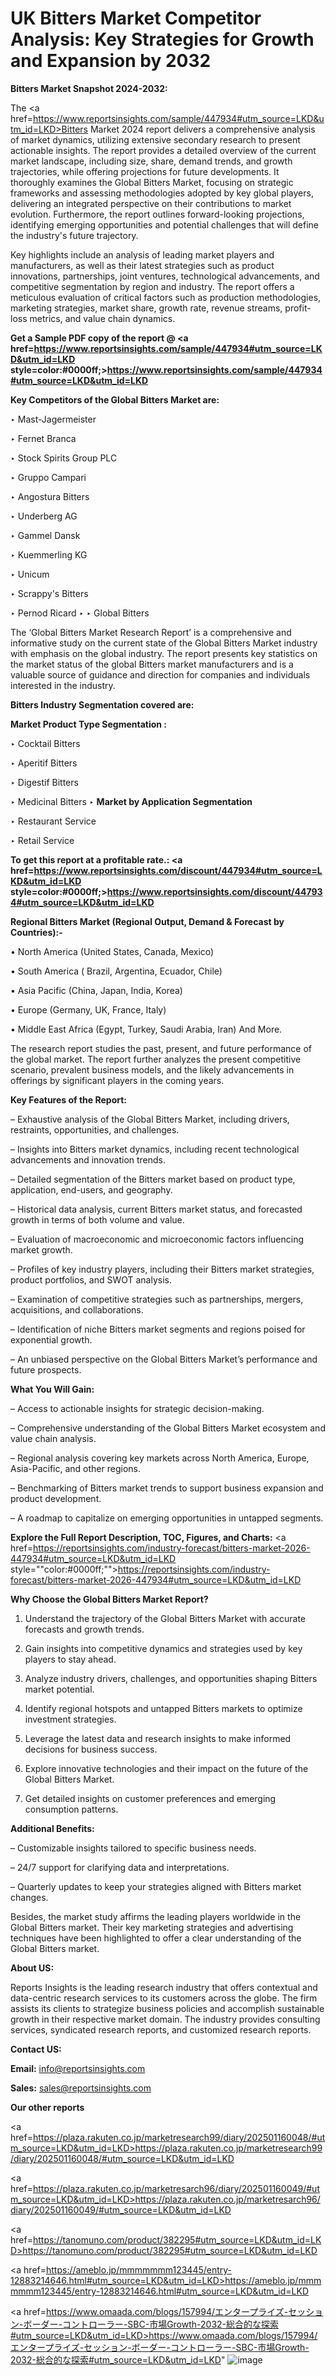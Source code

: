 # UK Bitters Market Competitor Analysis: Key Strategies for Growth and Expansion by 2032

<strong>Bitters Market Snapshot 2024-2032:</strong>

The <a href=https://www.reportsinsights.com/sample/447934#utm_source=LKD&utm_id=LKD>Bitters Market 2024 report</a> delivers a comprehensive analysis of market dynamics, utilizing extensive secondary research to present actionable insights. The report provides a detailed overview of the current market landscape, including size, share, demand trends, and growth trajectories, while offering projections for future developments. It thoroughly examines the Global Bitters Market, focusing on strategic frameworks and assessing methodologies adopted by key global players, delivering an integrated perspective on their contributions to market evolution. Furthermore, the report outlines forward-looking projections, identifying emerging opportunities and potential challenges that will define the industry's future trajectory.

Key highlights include an analysis of leading market players and manufacturers, as well as their latest strategies such as product innovations, partnerships, joint ventures, technological advancements, and competitive segmentation by region and industry. The report offers a meticulous evaluation of critical factors such as production methodologies, marketing strategies, market share, growth rate, revenue streams, profit-loss metrics, and value chain dynamics.

<strong>Get a Sample PDF copy of the report @ <a href=https://www.reportsinsights.com/sample/447934#utm_source=LKD&utm_id=LKD style=color:#0000ff;>https://www.reportsinsights.com/sample/447934#utm_source=LKD&utm_id=LKD</a></strong>

<strong>Key Competitors of the Global Bitters Market are:</strong>

‣ Mast-Jagermeister

‣ Fernet Branca

‣ Stock Spirits Group PLC

‣ Gruppo Campari

‣ Angostura Bitters

‣ Underberg AG

‣ Gammel Dansk

‣ Kuemmerling KG

‣ Unicum

‣ Scrappy\'s Bitters

‣ Pernod Ricard
‣ 
‣ Global Bitters

The ‘Global Bitters Market Research Report’ is a comprehensive and informative study on the current state of the Global Bitters Market industry with emphasis on the global industry. The report presents key statistics on the market status of the global Bitters market manufacturers and is a valuable source of guidance and direction for companies and individuals interested in the industry.

<strong>Bitters Industry Segmentation covered are:</strong>

<strong>Market Product Type Segmentation :</strong>

‣ Cocktail Bitters

‣ Aperitif Bitters

‣ Digestif Bitters

‣ Medicinal Bitters
‣ 
<strong>Market by Application Segmentation</strong>

‣ Restaurant Service

‣ Retail Service

<strong>To get this report at a profitable rate.: <a href=https://www.reportsinsights.com/discount/447934#utm_source=LKD&utm_id=LKD style=color:#0000ff;>https://www.reportsinsights.com/discount/447934#utm_source=LKD&utm_id=LKD</a></strong>

<strong>Regional Bitters Market (Regional Output, Demand &amp; Forecast by Countries):-</strong>

• North America (United States, Canada, Mexico)

• South America ( Brazil, Argentina, Ecuador, Chile)

• Asia Pacific (China, Japan, India, Korea)

• Europe (Germany, UK, France, Italy)

• Middle East Africa (Egypt, Turkey, Saudi Arabia, Iran) And More.

The research report studies the past, present, and future performance of the global market. The report further analyzes the present competitive scenario, prevalent business models, and the likely advancements in offerings by significant players in the coming years.

<strong>Key Features of the Report:</strong>

– Exhaustive analysis of the Global Bitters Market, including drivers, restraints, opportunities, and challenges.

– Insights into Bitters market dynamics, including recent technological advancements and innovation trends.

– Detailed segmentation of the Bitters market based on product type, application, end-users, and geography.

– Historical data analysis, current Bitters market status, and forecasted growth in terms of both volume and value.

– Evaluation of macroeconomic and microeconomic factors influencing market growth.

– Profiles of key industry players, including their Bitters market strategies, product portfolios, and SWOT analysis.

– Examination of competitive strategies such as partnerships, mergers, acquisitions, and collaborations.

– Identification of niche Bitters market segments and regions poised for exponential growth.

– An unbiased perspective on the Global Bitters Market’s performance and future prospects.

<strong>What You Will Gain:</strong>

– Access to actionable insights for strategic decision-making.

– Comprehensive understanding of the Global Bitters Market ecosystem and value chain analysis.

– Regional analysis covering key markets across North America, Europe, Asia-Pacific, and other regions.

– Benchmarking of Bitters market trends to support business expansion and product development.

– A roadmap to capitalize on emerging opportunities in untapped segments.

<strong>Explore the Full Report Description, TOC, Figures, and Charts:</strong>
<a href=https://reportsinsights.com/industry-forecast/bitters-market-2026-447934#utm_source=LKD&utm_id=LKD style=""color:#0000ff;"">https://reportsinsights.com/industry-forecast/bitters-market-2026-447934#utm_source=LKD&utm_id=LKD</a>

<strong>Why Choose the Global Bitters Market Report?</strong>

1. Understand the trajectory of the Global Bitters Market with accurate forecasts and growth trends.

2. Gain insights into competitive dynamics and strategies used by key players to stay ahead.

3. Analyze industry drivers, challenges, and opportunities shaping Bitters market potential.

4. Identify regional hotspots and untapped Bitters markets to optimize investment strategies.

5. Leverage the latest data and research insights to make informed decisions for business success.

6. Explore innovative technologies and their impact on the future of the Global Bitters Market.

7. Get detailed insights on customer preferences and emerging consumption patterns.

<strong>Additional Benefits:</strong>

– Customizable insights tailored to specific business needs.

– 24/7 support for clarifying data and interpretations.

– Quarterly updates to keep your strategies aligned with Bitters market changes.

Besides, the market study affirms the leading players worldwide in the Global Bitters market. Their key marketing strategies and advertising techniques have been highlighted to offer a clear understanding of the Global Bitters market.

<strong><strong>About US</strong>:</strong>

Reports Insights is the leading research industry that offers contextual and data-centric research services to its customers across the globe. The firm assists its clients to strategize business policies and accomplish sustainable growth in their respective market domain. The industry provides consulting services, syndicated research reports, and customized research reports.

<strong>Contact US:</strong>

<p class=><b>Email:</b> <a href=mailto:info@reportsinsights.com>info@reportsinsights.com</a></p>
<p class=><b>Sales:</b> <a href=mailto:sales@reportsinsights.com>sales@reportsinsights.com</a></p>

<strong>Our other reports</strong>

<a href=https://plaza.rakuten.co.jp/marketresearch99/diary/202501160048/#utm_source=LKD&utm_id=LKD>https://plaza.rakuten.co.jp/marketresearch99/diary/202501160048/#utm_source=LKD&utm_id=LKD</a>

<a href=https://plaza.rakuten.co.jp/marketresarch96/diary/202501160049/#utm_source=LKD&utm_id=LKD>https://plaza.rakuten.co.jp/marketresarch96/diary/202501160049/#utm_source=LKD&utm_id=LKD</a>

<a href=https://tanomuno.com/product/382295#utm_source=LKD&utm_id=LKD>https://tanomuno.com/product/382295#utm_source=LKD&utm_id=LKD</a>

<a href=https://ameblo.jp/mmmmmmm123445/entry-12883214646.html#utm_source=LKD&utm_id=LKD>https://ameblo.jp/mmmmmmm123445/entry-12883214646.html#utm_source=LKD&utm_id=LKD</a>

<a href=https://www.omaada.com/blogs/157994/エンタープライズ-セッション-ボーダー-コントローラー-SBC-市場Growth-2032-総合的な探索#utm_source=LKD&utm_id=LKD>https://www.omaada.com/blogs/157994/エンタープライズ-セッション-ボーダー-コントローラー-SBC-市場Growth-2032-総合的な探索#utm_source=LKD&utm_id=LKD</a>"
![image](https://github.com/user-attachments/assets/459cbbe7-be9c-4443-bf23-c76bb3991d55)
